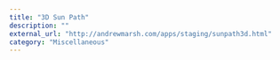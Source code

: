 ```yaml
---
title: "3D Sun Path"
description: ""
external_url: "http://andrewmarsh.com/apps/staging/sunpath3d.html"
category: "Miscellaneous"
---
```

